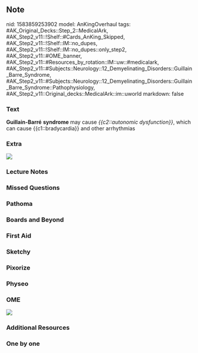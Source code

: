 ## Note
nid: 1583859253902
model: AnKingOverhaul
tags: #AK_Original_Decks::Step_2::MedicalArk, #AK_Step2_v11::!Shelf::#Cards_AnKing_Skipped, #AK_Step2_v11::!Shelf::IM::no_dupes, #AK_Step2_v11::!Shelf::IM::no_dupes::only_step2, #AK_Step2_v11::#OME_banner, #AK_Step2_v11::#Resources_by_rotation::IM::uw::#medicalark, #AK_Step2_v11::#Subjects::Neurology::12_Demyelinating_Disorders::Guillain_Barre_Syndrome, #AK_Step2_v11::#Subjects::Neurology::12_Demyelinating_Disorders::Guillain_Barre_Syndrome::Pathophysiology, #AK_Step2_v11::Original_decks::MedicalArk::im::uworld
markdown: false

### Text
<b>Guillain-Barré</b> <b>syndrome</b> may cause <i>{{c2::autonomic
dysfunction}}</i>, which can cause {{c1::bradycardia}} and other
arrhythmias

### Extra
<img src="paste-26830660698113.jpg">

### Lecture Notes


### Missed Questions


### Pathoma


### Boards and Beyond


### First Aid


### Sketchy


### Pixorize


### Physeo


### OME
<div class="ome-widget">
  <a href="https://onlinemeded.org?ref=anki"><img src=
  "_OME_AnkiFlashcards_General_7.png"></a>
</div>

### Additional Resources


### One by one

